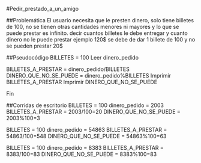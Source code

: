 #Pedir_prestado_a_un_amigo

##Problemática
El usuario necesita que le presten dinero, solo tiene billetes de 100, no se tienen otras cantidades menores ni mayores y lo que se puede prestar es infinito. decir cuantos billetes le debe entregar y cuanto dinero no le puede prestar ejemplo 120$ se debe de dar 1 billete de 100 y no se pueden prestar 20$

##Pseudocódigo
BILLETES = 100
Leer dinero_pedido

BILLETES_A_PRESTAR = dinero_pedido/BILLETES
DINERO_QUE_NO_SE_PUEDE = dinero_pedido%BILLETES
Imprimir BILLETES_A_PRESTAR
Imprimir DINERO_QUE_NO_SE_PUEDE

Fin

##Corridas de escritorio
BILLETES = 100
dinero_pedido = 2003
BILLETES_A_PRESTAR = 2003/100=20
DINERO_QUE_NO_SE_PUEDE = 2003%100=3

BILLETES = 100
dinero_pedido = 54863
BILLETES_A_PRESTAR = 54863/100=548
DINERO_QUE_NO_SE_PUEDE = 54863%100=63

BILLETES = 100
dinero_pedido = 8383
BILLETES_A_PRESTAR = 8383/100=83
DINERO_QUE_NO_SE_PUEDE = 8383%100=83

